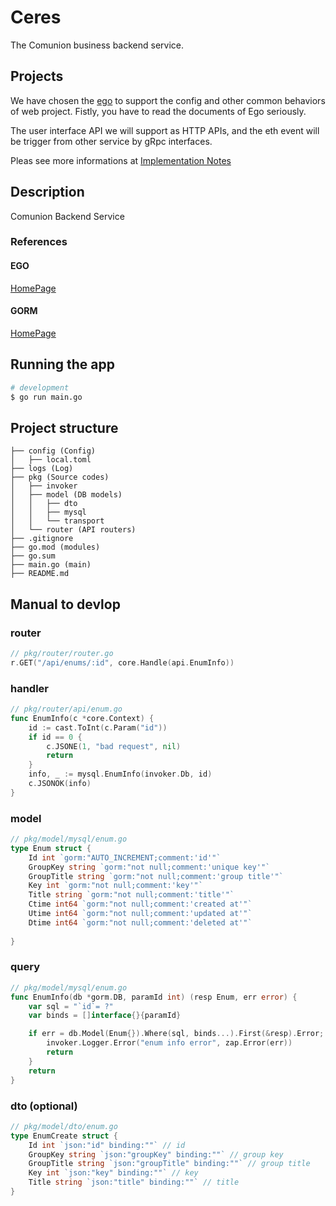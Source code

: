 # Ceres


The Comunion business backend service.

## Projects 

We have chosen the [ego](https://github.com/gotomicro/ego) to support the config and other common behaviors of web project.
Fistly, you have to read the documents of Ego seriously.

The user interface API we will support as HTTP APIs, and the eth event will be trigger from other service by gRpc interfaces.

Pleas see more informations at [Implementation Notes](implementaton.md)

## Description
Comunion Backend Service
### References
#### EGO
[HomePage](https://github.com/gotomicro/ego)

#### GORM
[HomePage](https://gorm.io/)
## Running the app
```bash
# development
$ go run main.go
```

## Project structure
```
├── config (Config)
│   ├── local.toml
├── logs (Log)
├── pkg (Source codes)
│   ├── invoker
│   ├── model (DB models)
│   │   ├── dto
│   │   ├── mysql
│   │   └── transport
│   └── router (API routers)
├── .gitignore
├── go.mod (modules)
├── go.sum
├── main.go (main)
├── README.md
```

## Manual to devlop
### router
```go
// pkg/router/router.go
r.GET("/api/enums/:id", core.Handle(api.EnumInfo))
```
### handler
```go
// pkg/router/api/enum.go
func EnumInfo(c *core.Context) {
	id := cast.ToInt(c.Param("id"))
	if id == 0 {
		c.JSONE(1, "bad request", nil)
		return
	}
	info, _ := mysql.EnumInfo(invoker.Db, id)
	c.JSONOK(info)
}
```
### model
```go
// pkg/model/mysql/enum.go
type Enum struct {
	Id int `gorm:"AUTO_INCREMENT;comment:'id'"`
	GroupKey string `gorm:"not null;comment:'unique key'"`
	GroupTitle string `gorm:"not null;comment:'group title'"`
	Key int `gorm:"not null;comment:'key'"`
	Title string `gorm:"not null;comment:'title'"`
	Ctime int64 `gorm:"not null;comment:'created at'"`
	Utime int64 `gorm:"not null;comment:'updated at'"`
	Dtime int64 `gorm:"not null;comment:'deleted at'"`
	
}
```
### query
```go
// pkg/model/mysql/enum.go
func EnumInfo(db *gorm.DB, paramId int) (resp Enum, err error) {
	var sql = "`id`= ?"
	var binds = []interface{}{paramId}

	if err = db.Model(Enum{}).Where(sql, binds...).First(&resp).Error; err != nil {
		invoker.Logger.Error("enum info error", zap.Error(err))
		return
	}
	return
}
```
### dto (optional)
```go
// pkg/model/dto/enum.go
type EnumCreate struct {
	Id int `json:"id" binding:""` // id
	GroupKey string `json:"groupKey" binding:""` // group key
	GroupTitle string `json:"groupTitle" binding:""` // group title
	Key int `json:"key" binding:""` // key
	Title string `json:"title" binding:""` // title
}
```

